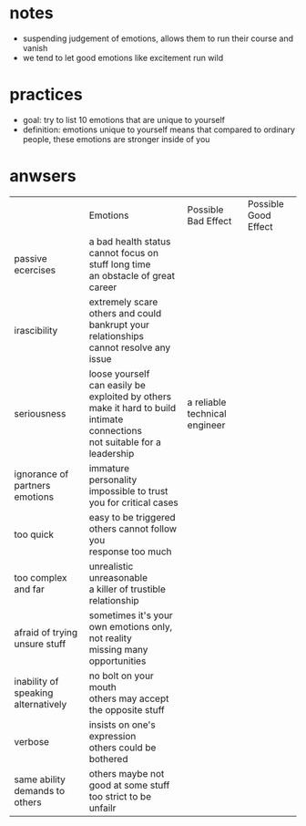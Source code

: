 # notes
- suspending judgement of emotions, allows them to run their course and vanish
- we tend to let good emotions like excitement run wild

# practices 
- goal: try to list 10 emotions that are unique to yourself
- definition: emotions unique to yourself means that compared to ordinary people, these emotions are stronger inside of you

# anwsers
<table>
	<th>
		<td>Emotions</td>
		<td>Possible Bad Effect</td>
		<td>Possible Good Effect</td>
	</th>
	<tr>
		<td>passive ecercises</td>
		<td>a bad health status<br/>cannot focus on stuff long time<br/>an obstacle of great career</td>
		<td></td>
	</tr>
	<tr>
		<td>irascibility</td>
		<td>extremely scare others and could bankrupt your relationships<br/>cannot resolve any issue</td>
		<td></td>
	</tr>
	<tr>
		<td>seriousness</td>
		<td>loose yourself</br>can easily be exploited by others<br/>make it hard to build intimate connections<br/>not suitable for a leadership</td>
		<td>a reliable technical engineer<br/></td>
	</tr>
	<tr>
		<td>ignorance of partners emotions</td>
		<td>immature personality<br/>impossible to trust you for critical cases<br/></td>
		<td></td>
	</tr>
	<tr>
		<td>too quick</td>
		<td>easy to be triggered</br>others cannot follow you<br/>response too much<br/></td>
		<td></td>
	</tr>
	<tr>
		<td>too complex and far</td>
		<td>unrealistic<br/>unreasonable<br/>a killer of trustible relationship<br/></td>
		<td></td>
	</tr>
	<tr>
		<td>afraid of trying unsure stuff</td>
		<td>sometimes it's your own emotions only, not reality<br/>missing many opportunities</td>
		<td></td>
	</tr>
	<tr>
		<td>inability of speaking alternatively</td>
		<td>no bolt on your mouth<br/>others may accept the opposite stuff<br/></td>
		<td></td>
	</tr>
	<tr>
		<td>verbose</td>
		<td>insists on one's expression<br/>others could be bothered</td>
		<td></td>
	</tr>
	<tr>
		<td>same ability demands to others</td>
		<td>others maybe not good at some stuff<br/>too strict to be unfailr<br/></td>
		<td></td>
	</tr>
</table>



